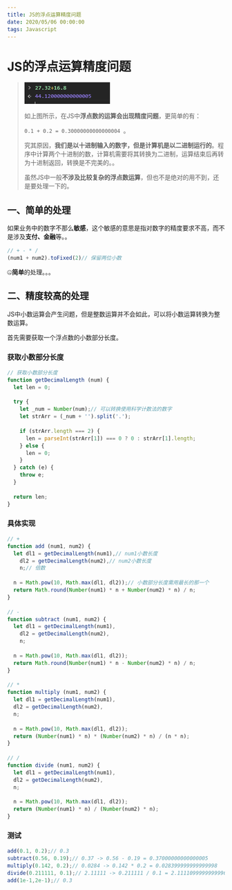 ```yaml
---
title: JS的浮点运算精度问题
date: 2020/05/06 00:00:00
tags: Javascript
---
```


# JS的浮点运算精度问题

<ClientOnly>
  <display-bar :displayData="$frontmatter"></display-bar>
</ClientOnly>

>  ![float-operation-01](/images/frontend/js/js-float-operation-01.jpg)
>
> 如上图所示，在JS中**浮点数的运算会出现精度问题**，更简单的有：
>
> `0.1 + 0.2 = 0.30000000000000004 `。
>
> 究其原因，**我们是以十进制输入的数字，但是计算机是以二进制运行的**。程序中计算两个十进制的数，计算机需要将其转换为二进制，运算结束后再转为十进制返回，转换是不完美的。。
>
> 虽然JS中一般**不涉及比较复杂的浮点数运算**，但也不是绝对的用不到，还是要处理一下的。

## 一、简单的处理

如果业务中的数字不那么**敏感**，这个敏感的意思是指对数字的精度要求不高，而不是涉及**支付、金融**等。。

```js
// + - * /
(num1 + num2).toFixed(2)// 保留两位小数
```

🤐**简单**的处理。。。

## 二、精度较高的处理

JS中小数运算会产生问题，但是整数运算并不会如此，可以将小数运算转换为整数运算。

首先需要获取一个浮点数的小数部分长度。

### 获取小数部分长度

```js
// 获取小数部分长度
function getDecimalLength (num) {
  let len = 0;

  try {
    let _num = Number(num);// 可以转换使用科学计数法的数字
    let strArr = (_num + '').split('.');

    if (strArr.length === 2) {
      len = parseInt(strArr[1]) === 0 ? 0 : strArr[1].length;
    } else {
      len = 0;
    }
  } catch (e) {
    throw e;
  }

  return len;
}
```

### 具体实现

```js {2,12,22,32}
// +
function add (num1, num2) {
  let dl1 = getDecimalLength(num1),// num1小数长度
    dl2 = getDecimalLength(num2),// num2小数长度
  	n;// 倍数

  n = Math.pow(10, Math.max(dl1, dl2));// 小数部分长度需用最长的那一个
  return Math.round(Number(num1) * n + Number(num2) * n) / n;
}

// -
function subtract (num1, num2) {
  let dl1 = getDecimalLength(num1),
  	dl2 = getDecimalLength(num2),
  	n;

  n = Math.pow(10, Math.max(dl1, dl2));
  return Math.round(Number(num1) * n - Number(num2) * n) / n;
}

// *
function multiply (num1, num2) {
  let dl1 = getDecimalLength(num1),
  dl2 = getDecimalLength(num2),
  n;

  n = Math.pow(10, Math.max(dl1, dl2));
  return (Number(num1) * n) * (Number(num2) * n) / (n * n);
}

// /
function divide (num1, num2) {
  let dl1 = getDecimalLength(num1),
  dl2 = getDecimalLength(num2),
  n;

  n = Math.pow(10, Math.max(dl1, dl2));
  return (Number(num1) * n) / (Number(num2) * n);
}
```

### 测试

```js
add(0.1, 0.2);// 0.3
subtract(0.56, 0.19);// 0.37 -> 0.56 - 0.19 = 0.37000000000000005
multiply(0.142, 0.2);// 0.0284 -> 0.142 * 0.2 = 0.028399999999999998
divide(0.211111, 0.1);// 2.11111 -> 0.211111 / 0.1 = 2.1111099999999996
add(1e-1,2e-1);// 0.3
```



